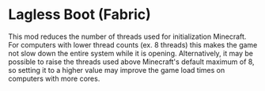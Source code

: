# Lagless Boot (Fabric)

This mod reduces the number of threads used for initialization Minecraft. For computers with lower thread counts (ex. 8 threads) this makes the game not slow down the entire system while it is opening. Alternatively, it may be possible to raise the threads used above Minecraft's default maximum of 8, so setting it to a higher value may improve the game load times on computers with more cores. 
